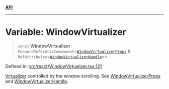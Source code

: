 [**API**](../../API.md)

***

# Variable: WindowVirtualizer

> `const` **WindowVirtualizer**: `ForwardRefExoticComponent`\<[`WindowVirtualizerProps`](../interfaces/WindowVirtualizerProps.md) & `RefAttributes`\<[`WindowVirtualizerHandle`](../interfaces/WindowVirtualizerHandle.md)\>\>

Defined in: [src/react/WindowVirtualizer.tsx:121](https://github.com/inokawa/virtua/blob/9beb70eb109c037ab86ea839e5f119e979768d35/src/react/WindowVirtualizer.tsx#L121)

[Virtualizer](Virtualizer.md) controlled by the window scrolling. See [WindowVirtualizerProps](../interfaces/WindowVirtualizerProps.md) and [WindowVirtualizerHandle](../interfaces/WindowVirtualizerHandle.md).
